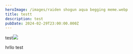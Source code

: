 ```yaml
---
heroImage: /images/raiden shogun aqua begging meme.webp
title: testt
description: test
pubDate: 2024-02-29T23:00:00.000Z
---
```


test![](</images/raiden shogun wheeze meme.webp>)

hrllo
test
